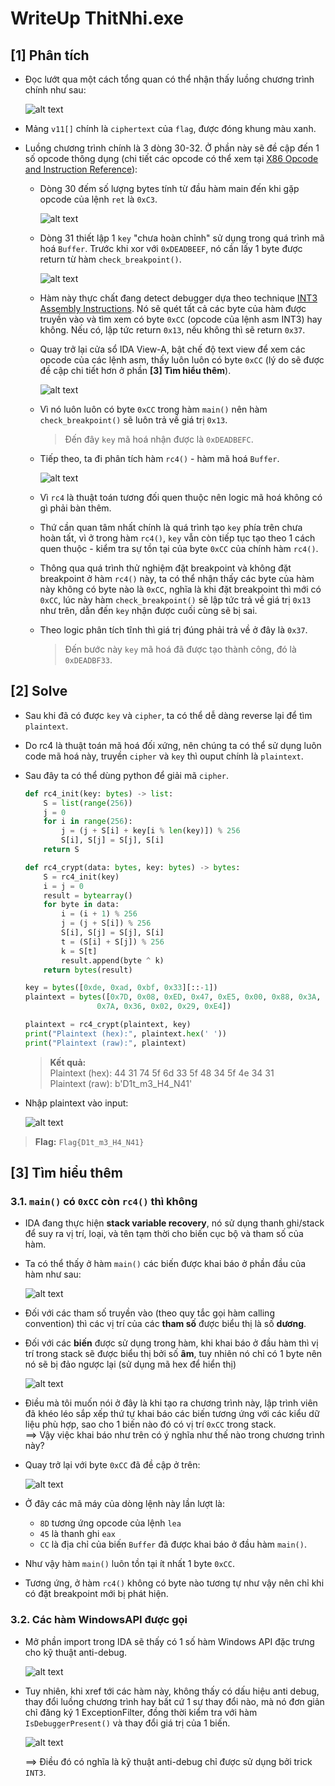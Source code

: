# WriteUp ThitNhi.exe
## **[1] Phân tích**
- Đọc lướt qua một cách tổng quan có thể nhận thấy luồng chương trình chính như sau:

  ![alt text](../__images__/main_flow.png)

- Mảng `v11[]` chính là `ciphertext` của `flag`, được đóng khung màu xanh.
- Luồng chương trình chính là 3 dòng 30-32. Ở phần này sẽ đề cập đến 1 số opcode thông dụng (chi tiết các opcode có thể xem tại [X86 Opcode and Instruction Reference](http://ref.x86asm.net/coder32.html#x8D)):
  - Dòng 30 đếm số lượng bytes tính từ đầu hàm main đến khi gặp opcode của lệnh `ret` là `0xC3`.

    ![alt text](../__images__/count_bytes_func.png)

  - Dòng 31 thiết lập 1 `key` "chưa hoàn chỉnh" sử dụng trong quá trình mã hoá `Buffer`. Trước khi xor với `0xDEADBEEF`, nó cần lấy 1 byte được return từ hàm `check_breakpoint()`.

    ![alt text](../__images__/check_breakpoint_func.png)

  - Hàm này thực chất đang detect debugger dựa theo technique [INT3 Assembly Instructions](https://anti-debug.checkpoint.com/techniques/assembly.html#int3). Nó sẽ quét tất cả các byte của hàm được truyền vào và tìm xem có byte `0xCC` (opcode của lệnh asm INT3) hay không. Nếu có, lập tức return `0x13`, nếu không thì sẽ return `0x37`.
  - Quay trở lại cửa sổ IDA View-A, bật chế độ text view để xem các opcode của các lệnh asm, thấy luôn luôn có byte `0xCC` (lý do sẽ được đề cập chi tiết hơn ở phần **[3] Tìm hiểu thêm**).

    ![alt text](../__images__/byte_0xCC_in_main.png)

  - Vì nó luôn luôn có byte `0xCC` trong hàm `main()` nên hàm `check_breakpoint()` sẽ luôn trả về giá trị `0x13`.
    > Đến đây `key` mã hoá nhận được là `0xDEADBEFC`.
  - Tiếp theo, ta đi phân tích hàm `rc4()` - hàm mã hoá `Buffer`.

    ![alt text](../__images__/rc4_func.png)

  - Vì `rc4` là thuật toán tương đối quen thuộc nên logic mã hoá không có gì phải bàn thêm.
  - Thứ cần quan tâm nhất chính là quá trình tạo `key` phía trên chưa hoàn tất, vì ở trong hàm `rc4()`, `key` vẫn còn tiếp tục tạo theo 1 cách quen thuộc - kiểm tra sự tồn tại của byte `0xCC` của chính hàm `rc4()`.
  - Thông qua quá trình thử nghiệm đặt breakpoint và không đặt breakpoint ở hàm `rc4()` này, ta có thể nhận thấy các byte của hàm này không có byte nào là `0xCC`, nghĩa là khi đặt breakpoint thì mới có `0xCC`, lúc này hàm `check_breakpoint()` sẽ lập tức trả về giá trị `0x13` như trên, dẫn đến `key` nhận được cuối cùng sẽ bị sai.
  - Theo logic phân tích tĩnh thì giá trị đúng phải trả về ở đây là `0x37`.
    > Đến bước này `key` mã hoá đã được tạo thành công, đó là `0xDEADBF33`.
  
## **[2] Solve**
- Sau khi đã có được `key` và `cipher`, ta có thể dễ dàng reverse lại để tìm `plaintext`.
- Do rc4 là thuật toán mã hoá đối xứng, nên chúng ta có thể sử dụng luôn code mã hoá này, truyền `cipher` và `key` thì ouput chính là `plaintext`.
- Sau đây ta có thể dùng python để giải mã `cipher`.
    ```python
    def rc4_init(key: bytes) -> list:
        S = list(range(256))
        j = 0
        for i in range(256):
            j = (j + S[i] + key[i % len(key)]) % 256
            S[i], S[j] = S[j], S[i]
        return S

    def rc4_crypt(data: bytes, key: bytes) -> bytes:
        S = rc4_init(key)
        i = j = 0
        result = bytearray()
        for byte in data:
            i = (i + 1) % 256
            j = (j + S[i]) % 256
            S[i], S[j] = S[j], S[i]
            t = (S[i] + S[j]) % 256
            k = S[t]
            result.append(byte ^ k)
        return bytes(result)

    key = bytes([0xde, 0xad, 0xbf, 0x33][::-1])
    plaintext = bytes([0x7D, 0x08, 0xED, 0x47, 0xE5, 0x00, 0x88, 0x3A,
                    0x7A, 0x36, 0x02, 0x29, 0xE4])

    plaintext = rc4_crypt(plaintext, key)
    print("Plaintext (hex):", plaintext.hex(' '))
    print("Plaintext (raw):", plaintext)
    ```
  > **Kết quả:**<br>Plaintext (hex): 44 31 74 5f 6d 33 5f 48 34 5f 4e 34 31<br>Plaintext (raw): b'D1t_m3_H4_N41'
- Nhập plaintext vào input:
  
  ![alt text](../__images__/flag.png)

> **Flag:** `Flag{D1t_m3_H4_N41}`
## **[3] Tìm hiểu thêm**
### **3.1. `main()` có `0xCC` còn `rc4()` thì không**
- IDA đang thực hiện **stack variable recovery**, nó sử dụng thanh ghi/stack để suy ra vị trí, loại, và tên tạm thời cho biến cục bộ và tham số của hàm.
- Ta có thể thấy ở hàm `main()` các biến được khai báo ở phần đầu của hàm như sau:
  
  ![alt text](../__images__/define_variable.png)

- Đối với các tham số truyền vào (theo quy tắc gọi hàm calling convention) thì các vị trí của các **tham số** được biểu thị là số **dương**.
- Đối với các **biến** được sử dụng trong hàm, khi khai báo ở đầu hàm thì vị trí trong stack sẽ được biểu thị bởi số **âm**, tuy nhiên nó chỉ có 1 byte nên nó sẽ bị đảo ngược lại (sử dụng mã hex để hiển thị)

  ![alt text](../__images__/additional-1.png)

- Điều mà tôi muốn nói ở đây là khi tạo ra chương trình này, lập trình viên đã khéo léo sắp xếp thứ tự khai báo các biến tương ứng với các kiểu dữ liệu phù hợp, sao cho 1 biến nào đó có vị trí `0xCC` trong stack.<br> ==> Vậy việc khai báo như trên có ý nghĩa như thế nào trong chương trình này?
- Quay trở lại với byte `0xCC` đã đề cập ở trên:
  
  ![alt text](../__images__/byte_0xCC_in_main.png)

- Ở đây các mã máy của dòng lệnh này lần lượt là:
  - `8D` tương ứng opcode của lệnh `lea`
  - `45` là thanh ghi `eax`
  - `CC` là địa chỉ của biến `Buffer` đã được khai báo ở đầu hàm `main()`.
- Như vậy hàm `main()` luôn tồn tại ít nhất 1 byte `0xCC`.
- Tương ứng, ở hàm `rc4()` không có byte nào tương tự như vậy nên chỉ khi có đặt breakpoint mới bị phát hiện.

### **3.2. Các hàm WindowsAPI được gọi**
- Mở phần import trong IDA sẽ thấy có 1 số hàm Windows API đặc trưng cho kỹ thuật anti-debug.

  ![alt text](../__images__/winAPI.png)

- Tuy nhiên, khi xref tới các hàm này, không thấy có dấu hiệu anti debug, thay đổi luồng chương trình hay bất cứ 1 sự thay đổi nào, mà nó đơn giản chỉ đăng ký 1 ExceptionFilter, đồng thời kiểm tra với hàm `IsDebuggerPresent()` và thay đổi giá trị của 1 biến.

  ![alt text](../__images__/IsDebuggerPresent.png)

  ==> Điều đó có nghĩa là kỹ thuật anti-debug chỉ được sử dụng bởi trick `INT3`.